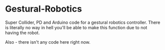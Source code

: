 Gestural-Robotics
=================

Super Collider, PD and Arduino code for a gestural robotics controller.  There is literally no way in hell you'll be able to make this function due to not having the robot.

Also - there isn't any code here right now.
